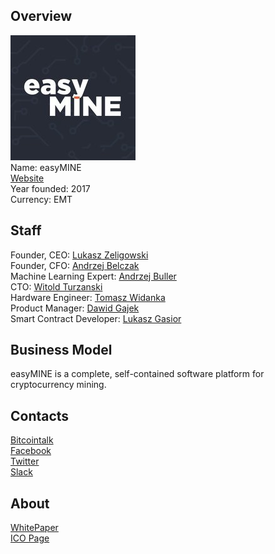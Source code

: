 ## Overview
![ logo](../projects/logo/easymine.jpg)  
Name: easyMINE    
[Website](https://easymine.io/#)  
Year founded: 2017    
Currency: EMT    
## Staff
Founder, CEO: [Lukasz Zeligowski](../people/lukasz_zeligowski.md)  
Founder, CFO: [Andrzej Belczak](../people/andrzej_belczak.md)  
Machine Learning Expert: [Andrzej Buller](../people/andrzej_buller.md)  
CTO: [Witold Turzanski](../people/witold_turzanski.md)  
Hardware Engineer: [Tomasz Widanka](../people/tomasz_widanka.md)  
Product Manager: [Dawid Gajek](../people/dawid_gajek.md)  
Smart Contract Developer: [Lukasz Gasior](../people/lukasz_gasior.md)  
## Business Model
easyMINE is a complete, self-contained software platform for cryptocurrency mining.
## Contacts
[Bitcointalk](https://bitcointalk.org/index.php?topic=2027065.0)   
[Facebook](https://www.facebook.com/Easymine.io/)   
[Twitter](https://twitter.com/easymineio)    
[Slack](https://slack.easymine.io/)  
## About
[WhitePaper](https://ico.easymine.io/easyMINE_Whitepaper.pdf)  
[ICO Page](https://ico.easymine.io/)  

